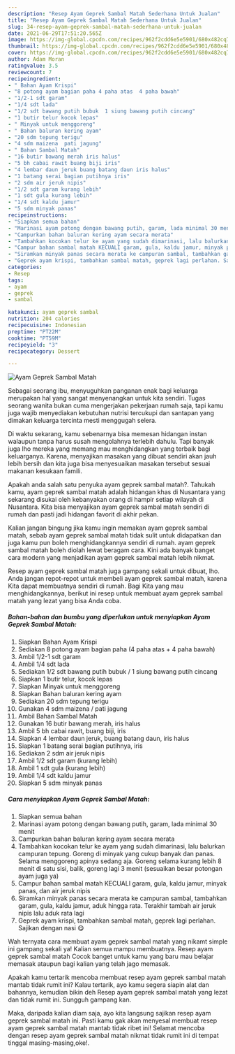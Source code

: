 ```yaml
---
description: "Resep Ayam Geprek Sambal Matah Sederhana Untuk Jualan"
title: "Resep Ayam Geprek Sambal Matah Sederhana Untuk Jualan"
slug: 34-resep-ayam-geprek-sambal-matah-sederhana-untuk-jualan
date: 2021-06-29T17:51:20.565Z
image: https://img-global.cpcdn.com/recipes/962f2cdd6e5e5901/680x482cq70/ayam-geprek-sambal-matah-foto-resep-utama.jpg
thumbnail: https://img-global.cpcdn.com/recipes/962f2cdd6e5e5901/680x482cq70/ayam-geprek-sambal-matah-foto-resep-utama.jpg
cover: https://img-global.cpcdn.com/recipes/962f2cdd6e5e5901/680x482cq70/ayam-geprek-sambal-matah-foto-resep-utama.jpg
author: Adam Moran
ratingvalue: 3.5
reviewcount: 7
recipeingredient:
- " Bahan Ayam Krispi"
- "8 potong ayam bagian paha 4 paha atas  4 paha bawah"
- "1/2-1 sdt garam"
- "1/4 sdt lada"
- "1/2 sdt bawang putih bubuk  1 siung bawang putih cincang"
- "1 butir telur kocok lepas"
- " Minyak untuk menggoreng"
- " Bahan baluran kering ayam"
- "20 sdm tepung terigu"
- "4 sdm maizena  pati jagung"
- " Bahan Sambal Matah"
- "16 butir bawang merah iris halus"
- "5 bh cabai rawit buang biji iris"
- "4 lembar daun jeruk buang batang daun iris halus"
- "1 batang serai bagian putihnya iris"
- "2 sdm air jeruk nipis"
- "1/2 sdt garam kurang lebih"
- "1 sdt gula kurang lebih"
- "1/4 sdt kaldu jamur"
- "5 sdm minyak panas"
recipeinstructions:
- "Siapkan semua bahan"
- "Marinasi ayam potong dengan bawang putih, garam, lada minimal 30 menit"
- "Campurkan bahan baluran kering ayam secara merata"
- "Tambahkan kocokan telur ke ayam yang sudah dimarinasi, lalu balurkan campuran tepung. Goreng di minyak yang cukup banyak dan panas. Selama menggoreng apinya sedang aja. Goreng selama kurang lebih 8 menit di satu sisi, balik, goreng lagi 3 menit (sesuaikan besar potongan ayam juga ya)"
- "Campur bahan sambal matah KECUALI garam, gula, kaldu jamur, minyak panas, dan air jeruk nipis"
- "Siramkan minyak panas secara merata ke campuran sambal, tambahkan garam, gula, kaldu jamur, aduk hingga rata. Terakhir tambah air jeruk nipis lalu aduk rata lagi"
- "Geprek ayam krispi, tambahkan sambal matah, geprek lagi perlahan. Sajikan dengan nasi 😋"
categories:
- Resep
tags:
- ayam
- geprek
- sambal

katakunci: ayam geprek sambal 
nutrition: 204 calories
recipecuisine: Indonesian
preptime: "PT22M"
cooktime: "PT59M"
recipeyield: "3"
recipecategory: Dessert

---
```



![Ayam Geprek Sambal Matah](https://img-global.cpcdn.com/recipes/962f2cdd6e5e5901/680x482cq70/ayam-geprek-sambal-matah-foto-resep-utama.jpg)

Sebagai seorang ibu, menyuguhkan panganan enak bagi keluarga merupakan hal yang sangat menyenangkan untuk kita sendiri. Tugas seorang  wanita bukan cuma mengerjakan pekerjaan rumah saja, tapi kamu juga wajib menyediakan kebutuhan nutrisi tercukupi dan santapan yang dimakan keluarga tercinta mesti menggugah selera.

Di waktu  sekarang, kamu sebenarnya bisa memesan hidangan instan walaupun tanpa harus susah mengolahnya terlebih dahulu. Tapi banyak juga lho mereka yang memang mau menghidangkan yang terbaik bagi keluarganya. Karena, menyajikan masakan yang dibuat sendiri akan jauh lebih bersih dan kita juga bisa menyesuaikan masakan tersebut sesuai makanan kesukaan famili. 



Apakah anda salah satu penyuka ayam geprek sambal matah?. Tahukah kamu, ayam geprek sambal matah adalah hidangan khas di Nusantara yang sekarang disukai oleh kebanyakan orang di hampir setiap wilayah di Nusantara. Kita bisa menyajikan ayam geprek sambal matah sendiri di rumah dan pasti jadi hidangan favorit di akhir pekan.

Kalian jangan bingung jika kamu ingin memakan ayam geprek sambal matah, sebab ayam geprek sambal matah tidak sulit untuk didapatkan dan juga kamu pun boleh menghidangkannya sendiri di rumah. ayam geprek sambal matah boleh diolah lewat beragam cara. Kini ada banyak banget cara modern yang menjadikan ayam geprek sambal matah lebih nikmat.

Resep ayam geprek sambal matah juga gampang sekali untuk dibuat, lho. Anda jangan repot-repot untuk membeli ayam geprek sambal matah, karena Kita dapat membuatnya sendiri di rumah. Bagi Kita yang mau menghidangkannya, berikut ini resep untuk membuat ayam geprek sambal matah yang lezat yang bisa Anda coba.

<!--inarticleads1-->

##### Bahan-bahan dan bumbu yang diperlukan untuk menyiapkan Ayam Geprek Sambal Matah:

1. Siapkan  Bahan Ayam Krispi
1. Sediakan 8 potong ayam bagian paha (4 paha atas + 4 paha bawah)
1. Ambil 1/2-1 sdt garam
1. Ambil 1/4 sdt lada
1. Sediakan 1/2 sdt bawang putih bubuk / 1 siung bawang putih cincang
1. Siapkan 1 butir telur, kocok lepas
1. Siapkan  Minyak untuk menggoreng
1. Siapkan  Bahan baluran kering ayam
1. Sediakan 20 sdm tepung terigu
1. Gunakan 4 sdm maizena / pati jagung
1. Ambil  Bahan Sambal Matah
1. Gunakan 16 butir bawang merah, iris halus
1. Ambil 5 bh cabai rawit, buang biji, iris
1. Siapkan 4 lembar daun jeruk, buang batang daun, iris halus
1. Siapkan 1 batang serai bagian putihnya, iris
1. Sediakan 2 sdm air jeruk nipis
1. Ambil 1/2 sdt garam (kurang lebih)
1. Ambil 1 sdt gula (kurang lebih)
1. Ambil 1/4 sdt kaldu jamur
1. Siapkan 5 sdm minyak panas




<!--inarticleads2-->

##### Cara menyiapkan Ayam Geprek Sambal Matah:

1. Siapkan semua bahan
1. Marinasi ayam potong dengan bawang putih, garam, lada minimal 30 menit
1. Campurkan bahan baluran kering ayam secara merata
1. Tambahkan kocokan telur ke ayam yang sudah dimarinasi, lalu balurkan campuran tepung. Goreng di minyak yang cukup banyak dan panas. Selama menggoreng apinya sedang aja. Goreng selama kurang lebih 8 menit di satu sisi, balik, goreng lagi 3 menit (sesuaikan besar potongan ayam juga ya)
1. Campur bahan sambal matah KECUALI garam, gula, kaldu jamur, minyak panas, dan air jeruk nipis
1. Siramkan minyak panas secara merata ke campuran sambal, tambahkan garam, gula, kaldu jamur, aduk hingga rata. Terakhir tambah air jeruk nipis lalu aduk rata lagi
1. Geprek ayam krispi, tambahkan sambal matah, geprek lagi perlahan. Sajikan dengan nasi 😋




Wah ternyata cara membuat ayam geprek sambal matah yang nikamt simple ini gampang sekali ya! Kalian semua mampu membuatnya. Resep ayam geprek sambal matah Cocok banget untuk kamu yang baru mau belajar memasak ataupun bagi kalian yang telah jago memasak.

Apakah kamu tertarik mencoba membuat resep ayam geprek sambal matah mantab tidak rumit ini? Kalau tertarik, ayo kamu segera siapin alat dan bahannya, kemudian bikin deh Resep ayam geprek sambal matah yang lezat dan tidak rumit ini. Sungguh gampang kan. 

Maka, daripada kalian diam saja, ayo kita langsung sajikan resep ayam geprek sambal matah ini. Pasti kamu gak akan menyesal membuat resep ayam geprek sambal matah mantab tidak ribet ini! Selamat mencoba dengan resep ayam geprek sambal matah nikmat tidak rumit ini di tempat tinggal masing-masing,oke!.

